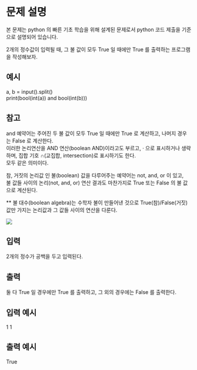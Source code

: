 # 문제 설명

본 문제는 python 의 빠른 기초 학습을 위해 설계된 문제로서 python 코드 제출을 기준으로 설명되어 있습니다.

2개의 정수값이 입력될 때,
그 불 값이 모두 True 일 때에만 True 를 출력하는 프로그램을 작성해보자.

## 예시

a, b = input().split()  
print(bool(int(a)) and bool(int(b)))

## 참고

and 예약어는 주어진 두 불 값이 모두 True 일 때에만 True 로 계산하고, 나머지 경우는 False 로 계산한다.  
이러한 논리연산을 AND 연산(boolean AND)이라고도 부르고, · 으로 표시하거나 생략하며, 집합 기호 ∩(교집합, intersection)로 표시하기도 한다.  
모두 같은 의미이다.

참, 거짓의 논리값 인 불(boolean) 값을 다루어주는 예약어는 not, and, or 이 있고,  
불 값들 사이의 논리(not, and, or) 연산 결과도 마찬가지로 True 또는 False 의 불 값으로 계산된다.

\*\* 불 대수(boolean algebra)는 수학자 불이 만들어낸 것으로 True(참)/False(거짓) 값만 가지는 논리값과 그 값들 사이의 연산을 다룬다.

<img src="https://codeup.kr/upload/pimg6219_1.png">

## 입력

2개의 정수가 공백을 두고 입력된다.

## 출력

둘 다 True 일 경우에만 True 를 출력하고, 그 외의 경우에는 False 를 출력한다.

## 입력 예시

1 1

## 출력 예시

True
